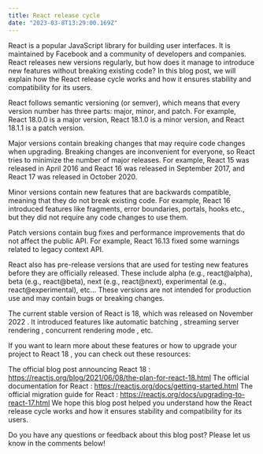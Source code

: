 ```yaml
---
title: React release cycle
date: "2023-03-8T13:29:00.169Z"
---
```


React is a popular JavaScript library for building user interfaces. It is maintained by Facebook and a community of developers and companies. React releases new versions regularly, but how does it manage to introduce new features without breaking existing code? In this blog post, we will explain how the React release cycle works and how it ensures stability and compatibility for its users.

React follows semantic versioning (or semver), which means that every version number has three parts: major, minor, and patch. For example, React 18.0.0 is a major version, React 18.1.0 is a minor version, and React 18.1.1 is a patch version.

Major versions contain breaking changes that may require code changes when upgrading. Breaking changes are inconvenient for everyone, so React tries to minimize the number of major releases. For example, React 15 was released in April 2016 and React 16 was released in September 2017, and React 17 was released in October 2020.

Minor versions contain new features that are backwards compatible, meaning that they do not break existing code. For example, React 16 introduced features like fragments, error boundaries, portals, hooks etc., but they did not require any code changes to use them.

Patch versions contain bug fixes and performance improvements that do not affect the public API. For example, React 16.13 fixed some warnings related to legacy context API.

React also has pre-release versions that are used for testing new features before they are officially released. These include alpha (e.g., react@alpha), beta (e.g., react@beta), next (e.g., react@next), experimental (e.g., react@experimental), etc… These versions are not intended for production use and may contain bugs or breaking changes.

The current stable version of React is 18, which was released on November 2022 . It introduced features like automatic batching , streaming server rendering , concurrent rendering mode , etc.

If you want to learn more about these features or how to upgrade your project to React 18 , you can check out these resources:

The official blog post announcing React 18 : https://reactjs.org/blog/2021/06/08/the-plan-for-react-18.html
The official documentation for React : https://reactjs.org/docs/getting-started.html
The official migration guide for React : https://reactjs.org/docs/upgrading-to-react-17.html
We hope this blog post helped you understand how the React release cycle works and how it ensures stability and compatibility for its users.

Do you have any questions or feedback about this blog post? Please let us know in the comments below!